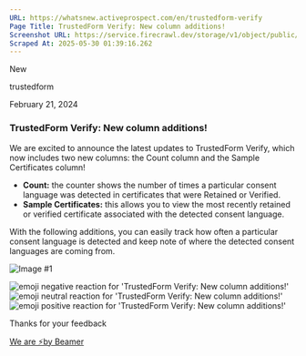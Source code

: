 ```yaml
---
URL: https://whatsnew.activeprospect.com/en/trustedform-verify
Page Title: TrustedForm Verify: New column additions!
Screenshot URL: https://service.firecrawl.dev/storage/v1/object/public/media/screenshot-000c39b5-60c4-45f2-8946-71b01f29fad9.png
Scraped At: 2025-05-30 01:39:16.262
---
```

New






trustedform



February 21, 2024

### TrustedForm Verify: New column additions!

We are excited to announce the latest updates to TrustedForm Verify, which now includes two new columns: the Count column and the Sample Certificates column!

- **Count:** the counter shows the number of times a particular consent language was detected in certificates that were Retained or Verified.
- **Sample Certificates:** this allows you to view the most recently retained or verified certificate associated with the detected consent language.

With the following additions, you can easily track how often a particular consent language is detected and keep note of where the detected consent languages are coming from.

![Image #1](https://app.getbeamer.com/pictures?id=374436-77-9Ty_vv73vv73vv73vv73vv70aMRlYOAVo77-977-9M--_vRTvv73vv73vv70p77-9Ie-_vX8C77-9X--_vQ..&v=4)

![emoji negative reaction for 'TrustedForm Verify: New column additions!'](https://app.getbeamer.com/images/emojiNeg.svg)![emoji neutral reaction for 'TrustedForm Verify: New column additions!'](https://app.getbeamer.com/images/emojiNeut.svg)![emoji positive reaction for 'TrustedForm Verify: New column additions!'](https://app.getbeamer.com/images/emojiPos.svg)

Thanks for your feedback

[We are ⚡by Beamer](https://www.getbeamer.com/?ref=watermark_MErKJCnu12412_public&company=ActiveProspect&watermarkRef=powered&utm_term=MErKJCnu12412&utm_content=ActiveProspect&utm_source=standalone&utm_medium=footer&utm_campaign=powered)

